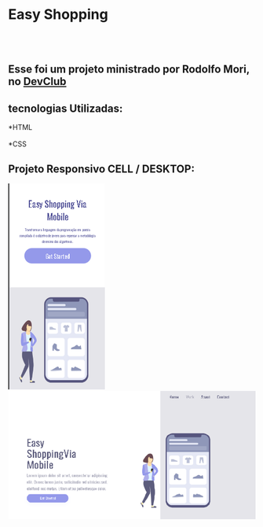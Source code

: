 <h1> Easy Shopping </h1/>
<br>
<br>
<h2>Esse foi um projeto ministrado por Rodolfo Mori,
<br>no <a href="https://www.rodolfomori.com.br/devclub">DevClub<a/></h2>
<h2>tecnologias Utilizadas:</h2>

  *HTML
  <br>
  <br>
 *CSS

<h2>Projeto Responsivo CELL / DESKTOP:</h2>

<img src="https://github.com/FagnerLincoln/Projeto-Easy-Shopping/blob/master/img/easy%20cell.png?raw=true" />
  
  <img src="https://github.com/FagnerLincoln/Projeto-Easy-Shopping/blob/master/img/Cell%20desktop.png?raw=true"/> 
